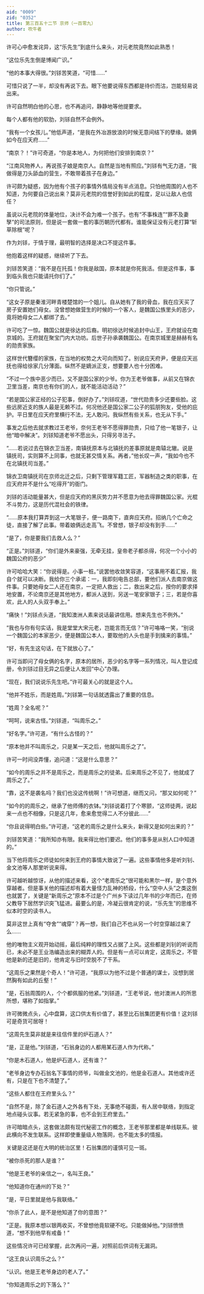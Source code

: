 ```yaml
---
aid: "0009"
zid: "0352"
title: 第三百五十二节 京师（一百零九）
author: 吹牛者
---
```


许可心中愈发诧异，这“乐先生”到底什么来头，对元老院竟然如此熟悉！

“这位乐先生倒是博闻广识。”

“他的本事大得很。”刘铩苦笑道，“可惜……”

可惜只说了一半，却没有再说下去。眼下他要说得东西都是待价而沽，岂能轻易说出来。

许可自然明白他的心思，也不再追问，静静地等他提要求。

每个人都有他的软肋，刘铩自然不会例外。

“我有一个女孩儿。”他低声道，“是我在外冶游放浪的时候无意间结下的孽缘。娘俩如今在应天府……”

“南京？！”许可奇道，“你是本地人，为何把他们安排到南京？”

“江南风物养人，再说孩子娘是南京人。自然是当地有照应。”刘铩有气无力道，“我做得是刀头舔血的营生，不敢带着孩子在身边。”

许可颇为疑惑，因为他有个孩子的事情外情局没有半点消息。只怕他周围的人也不知道，为何要自己说出来？莫非元老院的信誉好到如此的程度，足以让敌人也信任？

虽说以元老院的体量地位，决计不会为难一个孩子。也有“不事株连”“罪不及妻孥”的司法原则，但是说一套做一套的事历朝历代都有。谁能保证没有元老打算“斩草除根”呢？

作为刘铩，于情于理，最明智的选择是决口不提这件事。

他抱着这样的疑惑，继续听了下去。

刘铩苦笑道：“我不是在托孤！你我是敌国，原本就是你死我活。但是这件事，事到临头我也只能请托你们了。”

“你只管说。”

“这女子原是秦淮河畔青楼楚馆的一个姐儿。自从她有了我的骨血，我在应天买了房子安置她们母女。没曾想她做营生的时候的一个客人，是魏国公族里头的恶少，竟将她母女二人都绑了去。”

许可吃了一惊。魏国公就是徐达的后裔。明初徐达时候追封中山王，王府就设在南京城的。王府就在聚宝门内大功坊。后世子孙承袭魏国公。在南京城里是赫赫有名的勋贵家族。

这样世代簪缨的家族，在当地的权势之大可向而知了。别说应天府尹，便是应天巡抚也得给徐家几分薄面。纵然不是嫡派正支，想要要人也十分困难。

“不过一个族中恶少而已，又不是国公家的少爷。你为王老爷做事，从前又在锦衣卫里当差，南京也有你们的人，就不能活动活动？”

“若是国公家正经的公子犯事，倒好办了。”刘铩叹道，“世代勋贵多少还要些脸。这些远房近支的族人最是无赖不过。何况他还是国公家二公子的狐朋狗友，受他的庇护。平日里在应天府里横行不法，无人敢问。我纵然有些关系，也无从下手。”

事发之后他去就求教过王老爷，奈何王老爷不愿得罪勋贵，只给了他一笔银子，让他“暗中解决”。刘铩知道老爷不愿出头，只得另寻法子。

“……若说过去在锦衣卫当差，南镇抚原本与北镇抚的差事原就是南辕北辙。说是镇抚司，实则算不上同事，也就无甚交情关系。再者，”他长叹一声，“我如今也不在北镇抚司当差。”

锦衣卫南镇抚司在京师北迁之后，只剩下管理军籍工匠，军器制造之类的职事，在应天府并不是什么“吃得开”的衙门。

刘铩的活动能量甚大，但是应天府的黑灰势力并不愿意为他去得罪魏国公家。光棍不斗势力，这是历代混社会的铁律。

“……原本我打算弄到这一大笔银子，便一路南下，直奔应天府。招纳几个亡命之徒，直接了解了此事。带着娘俩远走高飞。不曾想，银子却没有到手……”

“是了，你是要我们去救人么？”

“正是。”刘铩道，“你们是外来豪强，无牵无挂，皇帝老子都杀得，何况一个小小的魏国公府的恶少”

许可哈哈大笑：“你说得是。小事一桩。”说罢他收敛笑容道，“这事用不着汇报，我自个就可以决断。我给你三个承诺：一，我即刻电告总部，要他们派人去南京做这件事。只要她母女二人还在南京，一定把人救出；二，救出来之后，按你的要求择地安置，不论南京还是其他地方，都派人送到，另送一笔安家银子；三，若是你喜欢，此人的人头双手奉上。”

“痛快！”刘铩点头道，“我知澳洲人素来说话最讲信用。想来先生也不例外。”

“我也与你有句实话，我是堂堂大宋元老，岂能言而无信？”许可咯咯一笑，“别说一个魏国公的本家恶少，便是魏国公本人，要取他的人头也是手到擒来的事情。”

“好，有先生这句话，在下就放心了。”

许可当即问了母女俩的名字，原本的居所，恶少的名字等一系列情况，叫人登记成册，令刘铩过目无异之后便让人发回“中心”办理。

“现在，我们说说乐先生吧。”许可最关心的就是这个人。

“他并不姓乐，而是姓周。”刘铩第一句话就透露出了重要的信息。

“姓周？全名呢？”

“呵呵，说来古怪。”刘铩道，“叫周乐之。”

“好名字。”许可道，“有什么古怪的？”

“原本他并不叫周乐之，只是某一天之后，他就叫周乐之了”。

许可一时间没弄懂，追问道：“这是什么意思？”

“如今的周乐之并不是周乐之，而是周乐之的徒弟。后来周乐之不见了，他就成了周乐之了。”

“靠，这不是袭名吗？我们也没这传统啊！”许可想道，继而又问，“那又如何呢？”

“如今的的周乐之，继承了他师傅的衣钵。”刘铩说着打了个寒颤，“这师徒两，说起来一点也不相像，只是这几年，愈来愈觉得二人不分彼此……”

“你且说得明白些。”许可道，“这老的周乐之是什么来头，新得又是如何出来的？”

刘铩苦笑道：“我所知亦有限。我来得比他们要迟。他们的事多是从别人口中知道的。”

当下他将周乐之师徒如何来到王府的事情大致说了一遍。这些事情他多是听刘钊、金文池等人那里听说来得。

许可越听越惊讶，从他的描述来看，这个“老周乐之”很可能和黑尔一样，是个意外穿越者。但是事关他的描述却有着大量怪力乱神的桥段，什么“空中人头”之类这倒也就罢了，关键是“新周乐之”原本不过是个广州乡下读过几年书的少年而已，在师父教导下居然学识突飞猛进。最要么的是，冷凝云很肯定的说，“乐先生”的思维不似本时空的读书人。

莫非这世上真有“夺舍”“魂穿”？再一想，我们自己不也从另一个时空穿越过来了么……

他的唯物主义观开始动摇，最后纯粹的理性又占据了上风。这些都是刘钊的听说而已，未必不是王业浩编造出来的糊弄人的。但是有一点可以肯定，这周乐之，不管他是新的还是旧的，他肯定与旧时空脱不了干系。

“这周乐之果然是个奇人！”许可道，“我原以为他不过是个普通的谋士，没想到居然胸有如此的丘壑！”

“是，石翁周围的人，个个都佩服的他紧。”刘铩道，“王老爷说，他对澳洲人的所思所想，堪称了如指掌。”

许可微微点头，心中盘算，这口供太有价值了，甚至比石翁集团更有价值！这刘铩可是奇货可居呀！

“这周先生莫非就是来往信件里的炉石道人？”

“是，正是他。”刘铩道，“石翁身边的人都用某石道人作为代称。”

“你是木石道人，他是炉石道人，还有谁？“

“老爷身边专办石翁名下事情的师爷，叫做金文池的，他是金石道人。其他或许还有，只是在下也不清楚了。”

“这些人都住在王府里头么？”

“自然不是，除了金石道人之外各有下处，无事绝不碰面，有人居中联络，到指定地点碰头议事。若无紧急的事，也不会到王府里去。”

许可暗暗点头，这套做法颇有现代秘密工作的概念，王老爷那里都是单线联系。彼此横向不发生联系。这样即使重量级人物落网，也不能太多的情报。

关键是这还是在大明的统治区里！石翁集团的谨慎可见一斑。

“被你杀死的那人是谁？”

“他是王老爷的亲信之一，名叫王良。”

“他知道你在通州的下处？”

“是，平日里就是他与我联络。”

“你杀了此人，是不是他知道了你的意图？”

“正是。我原本想以银两收买，不曾想他竟软硬不吃。只能做掉他。”刘铩愤愤道，“想不到他早有戒备！”

这些情况许可已经掌握，此次再问一遍，对照前后供词有无漏洞。

“这王良认识周乐之么？”

“认识。他是王老爷身边的老人了。”

“你知道周乐之的下落么？”

